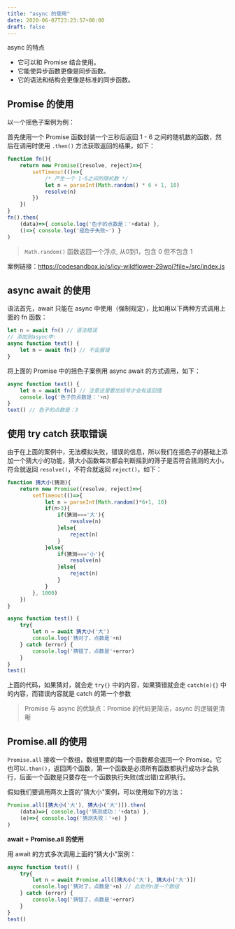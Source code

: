 ```yaml
---
title: "async 的使用"
date: 2020-06-07T23:23:57+08:00
draft: false
---
```


async 的特点

- 它可以和 Promise 结合使用。
- 它能使异步函数更像是同步函数。
- 它的语法和结构会更像是标准的同步函数。

## Promise 的使用

以一个摇色子案例为例：

首先使用一个 Promise 函数封装一个三秒后返回 1 - 6 之间的随机数的函数，然后在调用时使用 `.then()` 方法获取返回的结果，如下：

```js
function fn(){
    return new Promise((resolve, reject)=>{
        setTimeout(()=>{
            /* 产生一个 1-6之间的随机数 */
            let n = parseInt(Math.random() * 6 + 1, 10)
            resolve(n)
        })
    })
}
fn().then(
	(data)=>{ console.log('色子的点数是：'+data) },
    ()=>{ console.log('摇色子失败~') }
)
```

> `Math.random()` 函数返回一个浮点,  从0到1，包含 0 但不包含 1

案例链接：https://codesandbox.io/s/icy-wildflower-29wpi?file=/src/index.js

## async await 的使用

语法首先，await 只能在 async 中使用（强制规定），比如用以下两种方式调用上面的 fn 函数：

```js
let n = await fn() // 语法错误
// 添加到async中:
async function text() {
    let n = await fn() // 不会报错
}
```

将上面的 Promise 中的摇色子案例用 async await 的方式调用，如下：

```js
async function text() {
    let n = await fn() // 注意这里要加括号才会有返回值
    console.log('色子的点数是：'+n)
}
text() // 色子的点数是：3 
```

## 使用 try catch 获取错误

由于在上面的案例中，无法模拟失败，错误的信息，所以我们在摇色子的基础上添加一个猜大小的功能，猜大小函数每次都会判断摇到的筛子是否符合猜测的大小，符合就返回 `resolve()`，不符合就返回 `reject()`，如下：

```js
function 猜大小(猜测){
    return new Promise((resolve, reject)=>{
        setTimeout(()=>{
            let n = parseInt(Math.random()*6+1, 10)
            if(n>3){
                if(猜测==='大'){
                    resolve(n)
                }else{
                    reject(n)
                }
            }else{
                if(猜测==='小'){
                    resolve(n)
                }else{
                    reject(n)
                }
            }
        }, 1000)
    })
}

async function test() {
    try{
        let n = await 猜大小('大')
        console.log('猜对了，点数是'+n)
    } catch (error) {
        console.log('猜错了，点数是'+error)
    }
}
test()
```

上面的代码，如果猜对，就会走 `try{}` 中的内容，如果猜错就会走 `catch(e){}` 中的内容，而错误内容就是 catch 的第一个参数

> Promise 与 async 的优缺点：Promise 的代码更简洁，async 的逻辑更清晰

## Promise.all 的使用

`Promise.all` 接收一个数组，数组里面的每一个函数都会返回一个 Promise。它也可以`.then()`，返回两个函数，第一个函数是必须所有函数都执行成功才会执行，后面一个函数是只要存在一个函数执行失败(或出错)立即执行。

假如我们要调用两次上面的"猜大小"案例，可以使用如下的方法：

```js
Promise.all([猜大小('大'), 猜大小('大')]).then(
    (data)=>{ console.log('猜测成功：'+data) },
    (e)=>{ console.log('猜测失败：'+e) }
)
```

**await + Promise.all 的使用**

用 await 的方式多次调用上面的"猜大小"案例：

```js
async function test() {
    try{
        let n = await Promise.all([猜大小('大'), 猜大小('大')])
        console.log('猜对了，点数是'+n) // 此处的n是一个数组
    } catch (error) {
        console.log('猜错了，点数是'+error)
    }
}
test()
```

